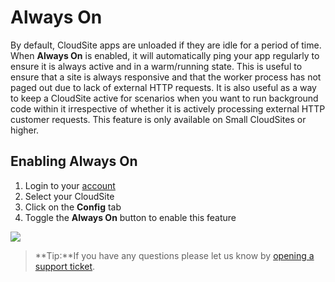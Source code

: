 # Always On

By default, CloudSite apps are unloaded if they are idle for a period of time. When **Always On** is enabled, it will automatically ping your app regularly to ensure it is always active and in a warm/running state. This is useful to ensure that a site is always responsive and that the worker process has not paged out due to lack of external HTTP requests. It is also useful as a way to keep a CloudSite active for scenarios when you want to run background code within it irrespective of whether it is actively processing external HTTP customer requests. This feature is only available on Small CloudSites or higher.



## Enabling Always On
1. Login to your [account](https://my.gearhost.com)
2. Select your CloudSite
3. Click on the **Config** tab
4. Toggle the **Always On** button to enable this feature

![](https://raw.githubusercontent.com/GearHost/docs/master/Images/AlwaysOn.png)

>**Tip:**If you have any questions please let us know by [opening a support ticket](https://www.gearhost.com/documentation/how-to-open-a-support-ticket).